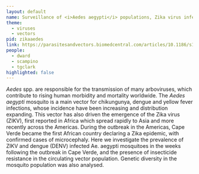 ```yaml
---
layout: default
name: Surveillance of <i>Aedes aegypti</i> populations, Zika virus infection, insecticide resistance and genetic diversity
theme: 
  - viruses
  - vectors
pid: zikaaedes
link: https://parasitesandvectors.biomedcentral.com/articles/10.1186/s13071-020-04356-z
people:
  - dward
  - scampino
  - tgclark
highlighted: false
---
```



<i>Aedes</i> spp. are responsible for the transmission of many arboviruses, which contribute to rising human morbidity and mortality worldwide. The <i>Aedes aegypti</i> mosquito is a main vector for chikungunya, dengue and yellow fever infections, whose incidence have been increasing and distribution expanding. This vector has also driven the emergence of the Zika virus (ZIKV), first reported in Africa which spread rapidly to Asia and more recently across the Americas. During the outbreak in the Americas, Cape Verde became the first African country declaring a Zika epidemic, with confirmed cases of microcephaly. Here we investigate the prevalence of ZIKV and dengue (DENV) infected Ae. aegypti mosquitoes in the weeks following the outbreak in Cape Verde, and the presence of insecticide resistance in the circulating vector population. Genetic diversity in the mosquito population was also analysed.